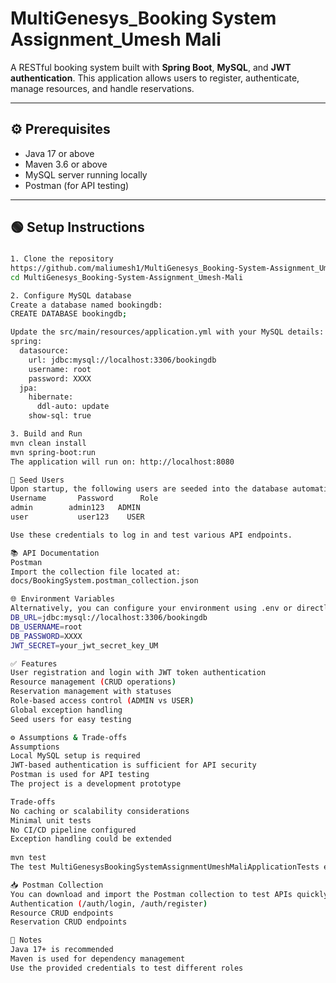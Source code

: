 # MultiGenesys_Booking System Assignment_Umesh Mali

A RESTful booking system built with **Spring Boot**, **MySQL**, and **JWT authentication**. This application allows users to register, authenticate, manage resources, and handle reservations.

---

## ⚙ Prerequisites
- Java 17 or above
- Maven 3.6 or above
- MySQL server running locally
- Postman (for API testing)

---

## 🟢 Setup Instructions

### 

```bash
1. Clone the repository
https://github.com/maliumesh1/MultiGenesys_Booking-System-Assignment_Umesh-Mali.git
cd MultiGenesys_Booking-System-Assignment_Umesh-Mali

2. Configure MySQL database
Create a database named bookingdb:
CREATE DATABASE bookingdb;

Update the src/main/resources/application.yml with your MySQL details:
spring:
  datasource:
    url: jdbc:mysql://localhost:3306/bookingdb
    username: root
    password: XXXX
  jpa:
    hibernate:
      ddl-auto: update
    show-sql: true

3. Build and Run
mvn clean install
mvn spring-boot:run
The application will run on: http://localhost:8080

🔑 Seed Users
Upon startup, the following users are seeded into the database automatically:
Username	   Password  	 Role
admin        admin123   ADMIN
user	       user123	  USER

Use these credentials to log in and test various API endpoints.

📚 API Documentation
Postman
Import the collection file located at:
docs/BookingSystem.postman_collection.json

🌐 Environment Variables
Alternatively, you can configure your environment using .env or directly edit application.yml:
DB_URL=jdbc:mysql://localhost:3306/bookingdb
DB_USERNAME=root
DB_PASSWORD=XXXX
JWT_SECRET=your_jwt_secret_key_UM

✅ Features
User registration and login with JWT token authentication
Resource management (CRUD operations)
Reservation management with statuses
Role-based access control (ADMIN vs USER)
Global exception handling
Seed users for easy testing

⚙ Assumptions & Trade-offs
Assumptions
Local MySQL setup is required
JWT-based authentication is sufficient for API security
Postman is used for API testing
The project is a development prototype

Trade-offs
No caching or scalability considerations
Minimal unit tests
No CI/CD pipeline configured
Exception handling could be extended
 
mvn test
The test MultiGenesysBookingSystemAssignmentUmeshMaliApplicationTests ensures basic application context loading.

📥 Postman Collection
You can download and import the Postman collection to test APIs quickly. It covers:
Authentication (/auth/login, /auth/register)
Resource CRUD endpoints
Reservation CRUD endpoints

📌 Notes
Java 17+ is recommended
Maven is used for dependency management
Use the provided credentials to test different roles
 
